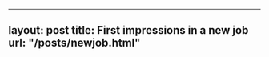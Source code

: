 
---
layout:       post
title:        First impressions in a new job
url:          "/posts/newjob.html"
---
            